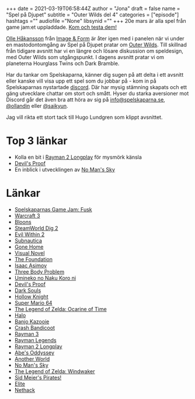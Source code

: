 +++ 
date = 2021-03-19T06:58:44Z
author = "Jona"
draft = false
name = "Spel på Djupet"
subtitle = "Outer Wilds del 4"
categories = ["episode"]
hashtags =""
audiofile ="None"
libsynid ="<FYLL I LIBSYN ID>"
+++
20e mars är alla spel från game jam:et uppladdade. [Kom och testa dem!](https://itch.io/jam/fusk)

[Olle Håkansson](https://twitter.com/ollhax) från [Image & Form](https://imageform.se/) är åter igen med i panelen när vi under en mastodontomgång av Spel på Djupet pratar om [Outer Wilds](https://store.steampowered.com/app/753640/Outer_Wilds/). Till skillnad från tidigare avsnitt har vi en längre och lösare diskussion om speldesign, med Outer Wilds som utgångspunkt. I dagens avsnitt pratar vi om planeterna Hourglass Twins och Dark Bramble.

Har du tankar om Spelskaparna, känner dig sugen på att delta i ett avsnitt eller kanske vill visa upp ett spel som du jobbar på - kom in på Spelskaparnas nystartade [discord](https://discord.gg/hBHEXss). Där har mysig stämning skapats och ett gäng utvecklare chattar om stort och smått. Hyser du starka aversioner mot Discord går det även bra att höra av sig på info@spelskaparna.se, [@ollandin](https://twitter.com/ollelandin) eller [@saikyun](https://twitter.com/Saikyun).

Jag vill rikta ett stort tack till Hugo Lundgren som klippt avsnittet.

# Top 3 länkar
* Kolla en bit i [Rayman 2 Longplay](https://www.youtube.com/watch?v=QJZIPZ5WFoo) för mysmörk känsla
* [Devil's Proof](https://en.wikipedia.org/wiki/Probatio_diabolica)
* En inblick i utvecklingen av [No Man's Sky](https://www.youtube.com/watch?v=O5BJVO3PDeQ)

# Länkar
* [Spelskaparnas Game Jam: Fusk](https://itch.io/jam/fusk)
* [Warcraft 3](https://en.wikipedia.org/wiki/Warcraft_III:_Reign_of_Chaos)
* [Bloons](https://ninjakiwi.com/Games/Bloons)
* [SteamWorld Dig 2](http://imageform.se/game/steamworld-dig-2/)
* [Evil Within 2](https://store.steampowered.com/agecheck/app/601430/)
* [Subnautica](https://unknownworlds.com/subnautica/)
* [Gone Home](https://store.steampowered.com/app/232430/Gone_Home/)
* [Visual Novel](https://en.wikipedia.org/wiki/Visual_novel)
* [The Foundation](https://en.wikipedia.org/wiki/Foundation_series)
* [Isaac Asimov](https://en.wikipedia.org/wiki/Isaac_Asimov)
* [Three Body Problem](https://en.wikipedia.org/wiki/The_Three-Body_Problem_(novel))
* [Umineko no Naku Koro ni](https://en.wikipedia.org/wiki/Umineko_When_They_Cry)
* [Devil's Proof](https://en.wikipedia.org/wiki/Probatio_diabolica#:~:text=The%20Devil's%20Proof%20is%20the,statement%20true%20in%20some%20sense.)
* [Dark Souls](https://en.wikipedia.org/wiki/Dark_Souls)
* [Hollow Knight](https://hollowknight.com/)
* [Super Mario 64](https://en.wikipedia.org/wiki/Super_Mario_64)
* [The Legend of Zelda: Ocarine of Time](https://en.wikipedia.org/wiki/The_Legend_of_Zelda:_Ocarina_of_Time)
* [Halo](https://en.wikipedia.org/wiki/Halo_(franchise))
* [Banjo Kazooie](https://en.wikipedia.org/wiki/Banjo-Kazooie)
* [Crash Bandicoot](https://en.wikipedia.org/wiki/Crash_Bandicoot)
* [Rayman 3](https://en.wikipedia.org/wiki/Rayman_3:_Hoodlum_Havoc)
* [Rayman Legends](https://www.ubisoft.com/en-gb/game/rayman/legends)
* [Rayman 2 Longplay](https://www.youtube.com/watch?v=QJZIPZ5WFoo)
* [Abe's Oddyssey](https://en.wikipedia.org/wiki/Oddworld:_Abe%27s_Oddysee)
* [Another World](https://en.wikipedia.org/wiki/Another_World_(video_game))
* [No Man's Sky](https://www.nomanssky.com/)
* [The Legend of Zelda: Windwaker](https://en.wikipedia.org/wiki/The_Legend_of_Zelda:_The_Wind_Waker)
* [Sid Meier's Pirates!](https://store.steampowered.com/app/3920/Sid_Meiers_Pirates/)
* [Elite](https://en.wikipedia.org/wiki/Elite_(video_game))
* [Nethack](https://www.nethack.org/)
